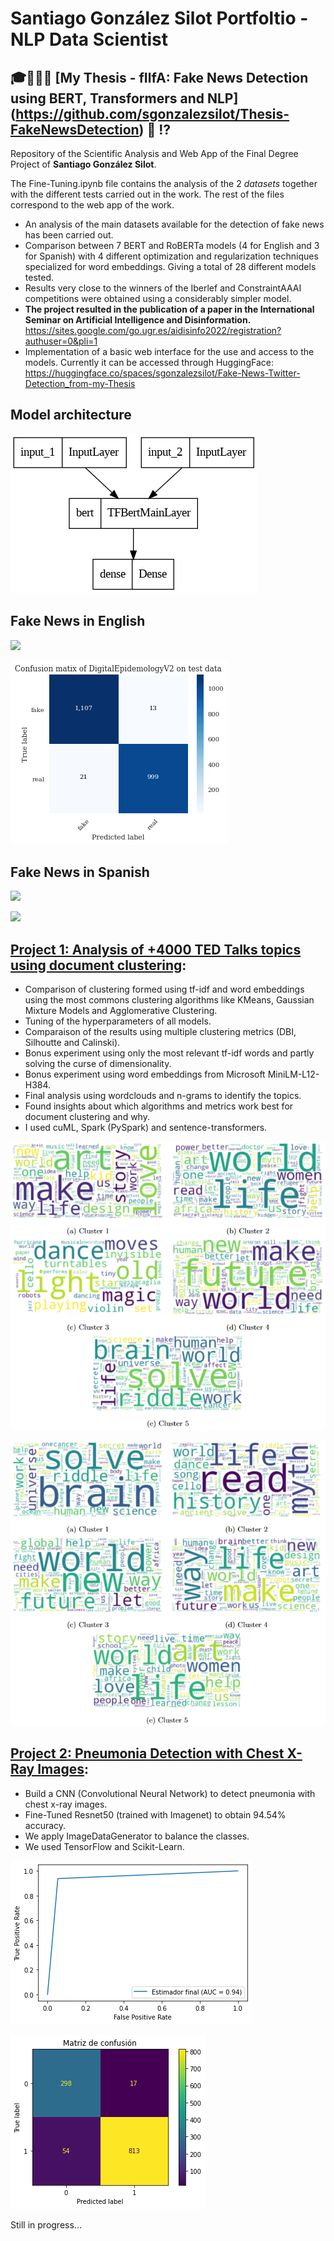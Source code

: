 # Santiago González Silot Portfoltio - NLP Data Scientist




## 🎓👨🏽‍💻 [My Thesis - fIlfA: Fake News Detection using BERT, Transformers and NLP] (https://github.com/sgonzalezsilot/Thesis-FakeNewsDetection) :newspaper: :interrobang:
Repository of the Scientific Analysis and Web App of the Final Degree Project of **Santiago González Silot**.

The Fine-Tuning.ipynb file contains the analysis of the 2 *datasets* together with the different tests carried out in the work.
The rest of the files correspond to the web app of the work.

* An analysis of the main datasets available for the detection of fake news has been carried out. 
* Comparison between 7 BERT and RoBERTa models (4 for English and 3 for Spanish) with 4 different optimization and regularization techniques specialized for word embeddings. Giving a total of 28 different models tested.
* Results very close to the winners of the Iberlef and ConstraintAAAI competitions were obtained using a considerably simpler model.
* **The project resulted in the publication of a paper in the International Seminar on Artificial Intelligence and Disinformation.** https://sites.google.com/go.ugr.es/aidisinfo2022/registration?authuser=0&pli=1
* Implementation of a basic web interface for the use and access to the models. Currently it can be accessed through HuggingFace: 
https://huggingface.co/spaces/sgonzalezsilot/Fake-News-Twitter-Detection_from-my-Thesis



## Model architecture
![](images/model_plot.png)

## Fake News in English
![](images/resultados_constraint.png)

![](images/mc_ingles.png)


## Fake News in Spanish
![](images/resultados_iberlef.png)

![](images/mc_español.png)


## [Project 1: Analysis of +4000 TED Talks topics using document clustering](https://github.com/sgonzalezsilot/TedTalksClustering): 
* Comparison of clustering formed using tf-idf and word embeddings using the most commons clustering algorithms like KMeans, Gaussian Mixture Models and Agglomerative Clustering.
* Tuning of the hyperparameters of all models.
* Comparaison of the results using multiple clustering metrics (DBI, Silhoutte and Calinski).
* Bonus experiment using only the most relevant tf-idf words and partly solving the curse of dimensionality.
* Bonus experiment using word embeddings from Microsoft MiniLM-L12-H384.
* Final analysis using wordclouds and n-grams to identify the topics.
* Found insights about which algorithms and metrics work best for document clustering and why.
* I used cuML, Spark (PySpark) and sentence-transformers.

![](images/Clusters_KMeans.png)

![](images/Clusters_GMM.png)


## [Project 2: Pneumonia Detection with Chest X-Ray Images](https://github.com/sgonzalezsilot/FinalProjectComputerVision): 
* Build a CNN (Convolutional Neural Network) to detect pneumonia with chest x-ray images.
* Fine-Tuned Resnet50 (trained with Imagenet) to obtain 94.54% accuracy.
* We apply ImageDataGenerator to balance the classes.
* We used TensorFlow and Scikit-Learn.

![](images/ROC.png)

![](images/matriz.png)

Still in progress...
